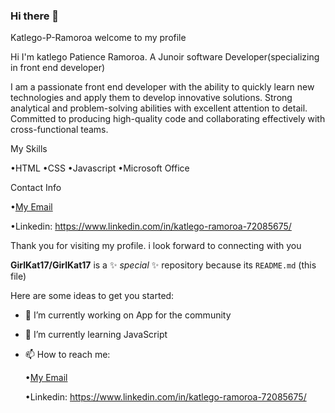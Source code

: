 ### Hi there 👋

Katlego-P-Ramoroa
welcome to my profile

Hi I'm katlego Patience Ramoroa. A Junoir software Developer(specializing in front end developer)

I am a passionate front end developer with the ability to quickly learn new technologies and apply them to develop innovative solutions. Strong analytical and problem-solving abilities with excellent attention to detail. Committed to producing high-quality code and collaborating effectively with cross-functional teams.

My Skills

  •HTML
  •CSS 
  •Javascript
  •Microsoft Office

Contact Info

•[My Email](ramoroakatlego@gmail.com)

•Linkedin: https://www.linkedin.com/in/katlego-ramoroa-72085675/

Thank you for visiting my profile. i look forward to connecting with you


**GirlKat17/GirlKat17** is a ✨ _special_ ✨ repository because its `README.md` (this file) 

Here are some ideas to get you started:

- 🔭 I’m currently working on App for the community

- 🌱 I’m currently learning JavaScript
 
- 📫 How to reach me:
 
  •[My Email](ramoroakatlego@gmail.com)

  •Linkedin: https://www.linkedin.com/in/katlego-ramoroa-72085675/


